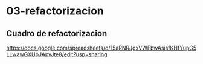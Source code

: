 # 03-refactorizacion
## Cuadro de refactorizacion

https://docs.google.com/spreadsheets/d/15aRNRJgxVWFbwAsisfKHfYupG5LLwawGXUbJApvJte8/edit?usp=sharing
